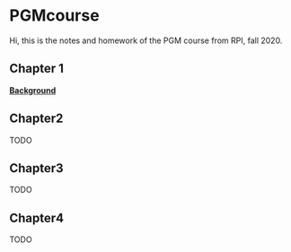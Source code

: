 # PGMcourse
Hi, this is the notes and homework of the PGM course from RPI, fall 2020.
## Chapter 1
__[Background](https://qiang-f-f.github.io/PGMcourse/chapter1.html)__

## Chapter2
TODO
## Chapter3
TODO
## Chapter4
TODO

